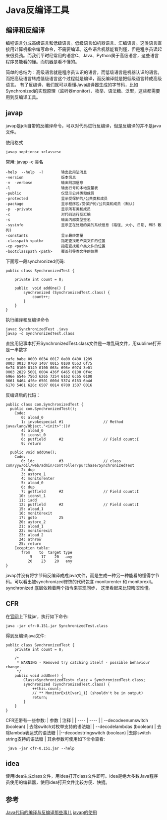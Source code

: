 # Java反编译工具

## 编译和反编译
编程语言分成高级语言和低级语言。低级语言如机器语言、汇编语言。这类语言直接用计算机指令编写命令，不需要编译。这些语言机器能看到懂，但是程序员读起来很费劲。而我们平时经常用的语言C、Java、Python属于高级语言，这些语言程序员能看的懂。而机器是看不懂的。

简单的总结为：高级语言就是程序员认识的语言，而低级语言是机器认识的语言。而把高级语言转成低级语言这个过程就是编译，而反编译就是把低级语言转成高级语言。
有了反编译，我们就可以看懂Java编译器生成的字节码，比如Synchronized的实现原理（监听器monitor）、枚举、语法糖、泛型，这些都需要用到反编译工具。
## javap
javap是jdk自带的反编译命令，可以对代码进行反编译，但是反编译的并不是java文件。

使用格式
```
javap <options> <classes>
```
常用: javap -c 类名
```
-help  --help  -?        输出此用法消息
-version                 版本信息
-v  -verbose             输出附加信息
-l                       输出行号和本地变量表
-public                  仅显示公共类和成员
-protected               显示受保护的/公共类和成员
-package                 显示程序包/受保护的/公共类和成员 (默认)
-p  -private             显示所有类和成员
-c                       对代码进行反汇编
-s                       输出内部类型签名
-sysinfo                 显示正在处理的类的系统信息 (路径, 大小, 日期, MD5 散列)
-constants               显示最终常量
-classpath <path>        指定查找用户类文件的位置
-cp <path>               指定查找用户类文件的位置
-bootclasspath <path>    覆盖引导类文件的位置
```
下面写一段synchronized代码:
```
public class SynchronizedTest {

	private int count = 0;

	public  void addOne() {
		synchronized (SynchronizedTest.class) {
			count++;
		}
	}
}
```
执行编译和反编译命令
```
javac SynchronizedTest .java
javap -c SynchronizedTest.class
```
直接用记事本打开SynchronizedTest.class文件是一堆乱码文件，用sublime打开是一串数字
```
cafe babe 0000 0034 0017 0a00 0400 1209
0003 0013 0700 1407 0015 0100 0563 6f75
6e74 0100 0149 0100 063c 696e 6974 3e01
0003 2829 5601 0004 436f 6465 0100 0f4c
696e 654e 756d 6265 7254 6162 6c65 0100
0661 6464 4f6e 6501 000d 5374 6163 6b4d
6170 5461 626c 6507 0014 0700 1507 0016
```
反编译后的代码：
```
public class com.SynchronizedTest {
  public com.SynchronizedTest();
    Code:
       0: aload_0
       1: invokespecial #1                  // Method java/lang/Object."<init>":()V
       4: aload_0
       5: iconst_0
       6: putfield      #2                  // Field count:I
       9: return

  public void addOne();
    Code:
       0: ldc           #3                  // class com/yyw/oil/web/admin/controller/purchase/SynchronizedTest
       2: dup
       3: astore_1
       4: monitorenter
       5: aload_0
       6: dup
       7: getfield      #2                  // Field count:I
      10: iconst_1
      11: iadd
      12: putfield      #2                  // Field count:I
      15: aload_1
      16: monitorexit
      17: goto          25
      20: astore_2
      21: aload_1
      22: monitorexit
      23: aload_2
      24: athrow
      25: return
    Exception table:
       from    to  target type
           5    17    20   any
          20    23    20   any
}

```
javap并没有将字节码反编译成成java文件，而是生成一种另一种能看的懂得字节码。可以看出被synchronized修饰的代码包含 monitorenter 和 monitorexit。synchronized 底层依赖着两个指令来实现同步， 这里看起来比较晦涩难懂。

## CFR

在[官网](https://www.benf.org/other/cfr/)上下载jar，执行如下命令:
```
java -jar cfr-0.151.jar SynchronizedTest.class
```
得到反编译java文件:
```
public class SynchronizedTest {
    private int count = 0;

    /*
     * WARNING - Removed try catching itself - possible behaviour change.
     */
    public void addOne() {
        Class<SynchronizedTest> clazz = SynchronizedTest.class;
        synchronized (SynchronizedTest.class) {
            ++this.count;
            // ** MonitorExit[var1_1] (shouldn't be in output)
            return;
        }
    }
}

```
CFR还带有一些参数:
|  参数 | 注释  |
|  ----  | ----  |
| --decodeenumswitch    (boolean)   | 去除switch对枚举支持的语法糖|
| --decodelambdas         (boolean) | 去除lambda表达式的语法糖 |
|--decodestringswitch    (boolean) |去除switch string支持的语法糖 |
其余参数可使用如下命令查看:
```
 java -jar cfr-0.151.jar --help 
```
## idea 
使用idea生成class文件，用idea打开class文件即可。idea是绝大多数Java程序员使用的编辑器，使用idea打开文件比较方便、快捷。

## 参考
[Java代码的编译与反编译那些事儿](https://www.hollischuang.com/archives/58)
[javap的使用](https://www.cnblogs.com/baby123/p/10756614.html)
